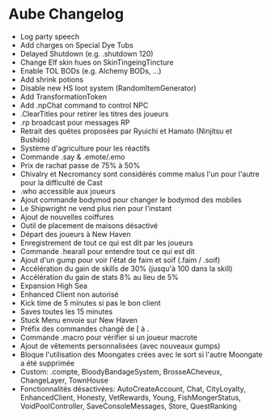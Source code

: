 # Aube Changelog
- Log party speech
- Add charges on Special Dye Tubs
- Delayed Shutdown (e.g. .shutdown 120)
- Change Elf skin hues on SkinTingeingTincture
- Enable TOL BODs (e.g. Alchemy BODs, ...)
- Add shrink potions
- Disable new HS loot system (RandomItemGenerator)
- Add TransformationToken
- Add .npChat command to control NPC
- .ClearTitles pour retirer les titres des joueurs
- .rp broadcast pour messages RP
- Retrait des quêtes proposées par Ryuichi et Hamato (Ninjitsu et Bushido)
- Système d'agriculture pour les réactifs
- Commande .say & .emote/.emo
- Prix de rachat passe de 75% à 50%
- Chivalry et Necromancy sont considérés comme malus l'un pour l'autre pour la difficulté de Cast
- .who accessible aux joueurs
- Ajout commande bodymod pour changer le bodymod des mobiles
- Le Shipwright ne vend plus rien pour l'instant
- Ajout de nouvelles coiffures
- Outil de placement de maisons désactivé
- Départ des joueurs à New Haven
- Enregistrement de tout ce qui est dit par les joueurs
- Commande .hearall pour entendre tout ce qui est dit
- Ajout d'un gump pour voir l'état de faim et soif (.faim / .soif)
- Accélération du gain de skills de 30% (jusqu'à 100 dans la skill)
- Accélération du gain de stats 8% au lieu de 5%
- Expansion High Sea
- Enhanced Client non autorisé
- Kick time de 5 minutes si pas le bon client
- Saves toutes les 15 minutes
- Stuck Menu envoie sur New Haven
- Préfix des commandes changé de [ à .
- Commande .macro pour vérifier si un joueur macrote
- Ajout de vêtements personnalisées (avec nouveaux gumps)
- Bloque l'utilisation des Moongates crées avec le sort si l'autre Moongate a été supprimée
- Custom: .compte, BloodyBandageSystem, BrosseACheveux, ChangeLayer, TownHouse
- Fonctionnalités désactivées: AutoCreateAccount, Chat, CityLoyalty, EnhancedClient, Honesty, VetRewards, Young, FishMongerStatus, VoidPoolController, SaveConsoleMessages, Store, QuestRanking